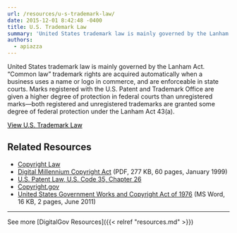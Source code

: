 ```yaml
---
url: /resources/u-s-trademark-law/
date: 2015-12-01 8:42:48 -0400
title: U.S. Trademark Law
summary: 'United States trademark law is mainly governed by the Lanham Act. &#8220;Common law&#8221; trademark rights are acquired automatically when a business uses a name or logo in commerce, and are enforceable in state courts. Marks registered with the U.S. Patent and Trademark Office are given a higher degree of protection in federal courts than unregistered'
authors:
  - apiazza
---
```


United States trademark law is mainly governed by the Lanham Act. &#8220;Common law&#8221; trademark rights are acquired automatically when a business uses a name or logo in commerce, and are enforceable in state courts. Marks registered with the U.S. Patent and Trademark Office are given a higher degree of protection in federal courts than unregistered marks—both registered and unregistered trademarks are granted some degree of federal protection under the Lanham Act 43(a).

<a class="button" style="color: #000000" href="http://www.uspto.gov/trademarks/law/tmlaw.pdf">View U.S. Trademark Law</a>

## Related Resources

  * [Copyright Law](http://www.copyright.gov/)
  * [Digital Millennium Copyright Act](http://frwebgate.access.gpo.gov/cgi-bin/getdoc.cgi?dbname=105_cong_public_laws&docid=f:publ304.105.pdf) (PDF, 277 KB, 60 pages, January 1999)
  * [U.S. Patent Law, U.S. Code 35, Chapter 26](http://frwebgate.access.gpo.gov/cgi-bin/getdoc.cgi?dbname=browse_usc&docid=Cite:+35USC261)
  * [Copyright.gov](http://www.copyright.gov/)
  * [United States Government Works and Copyright Act of 1976](https://s3.amazonaws.com/digitalgov/legacy-img/2014/01/United-States-government-works-and-copyright.doc) (MS Word, 16 KB, 2 pages, June 2011)

* * *

See more [DigitalGov Resources]({{< relref "resources.md" >}})